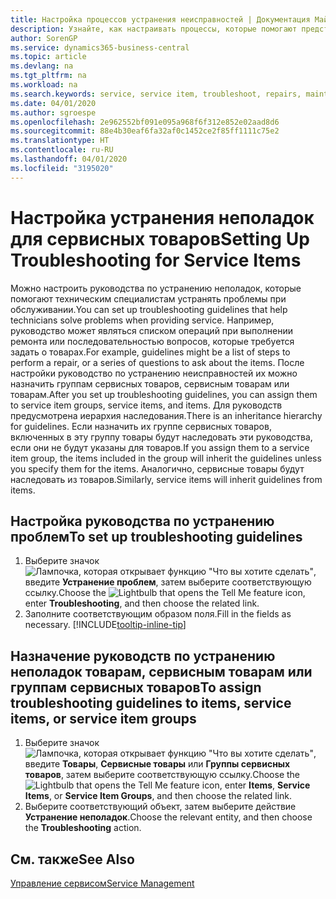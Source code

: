 ```yaml
---
title: Настройка процессов устранения неисправностей | Документация Майкрософт
description: Узнайте, как настраивать процессы, которые помогают представителям по сервисному обслуживанию выявлять и устранять неполадки в сервисных товарах.
author: SorenGP
ms.service: dynamics365-business-central
ms.topic: article
ms.devlang: na
ms.tgt_pltfrm: na
ms.workload: na
ms.search.keywords: service, service item, troubleshoot, repairs, maintenance
ms.date: 04/01/2020
ms.author: sgroespe
ms.openlocfilehash: 2e962552bf091e095a968f6f312e852e02aad8d6
ms.sourcegitcommit: 88e4b30eaf6fa32af0c1452ce2f85ff1111c75e2
ms.translationtype: HT
ms.contentlocale: ru-RU
ms.lasthandoff: 04/01/2020
ms.locfileid: "3195020"
---
```

# <a name="setting-up-troubleshooting-for-service-items"></a><span data-ttu-id="d7895-103">Настройка устранения неполадок для сервисных товаров</span><span class="sxs-lookup"><span data-stu-id="d7895-103">Setting Up Troubleshooting for Service Items</span></span>
<span data-ttu-id="d7895-104">Можно настроить руководства по устранению неполадок, которые помогают техническим специалистам устранять проблемы при обслуживании.</span><span class="sxs-lookup"><span data-stu-id="d7895-104">You can set up troubleshooting guidelines that help technicians solve problems when providing service.</span></span> <span data-ttu-id="d7895-105">Например, руководство может являться списком операций при выполнении ремонта или последовательностью вопросов, которые требуется задать о товарах.</span><span class="sxs-lookup"><span data-stu-id="d7895-105">For example, guidelines might be a list of steps to perform a repair, or a series of questions to ask about the items.</span></span> <span data-ttu-id="d7895-106">После настройки руководство по устранению неисправностей их можно назначить группам сервисных товаров, сервисным товарам или товарам.</span><span class="sxs-lookup"><span data-stu-id="d7895-106">After you set up troubleshooting guidelines, you can assign them to service item groups, service items, and items.</span></span> <span data-ttu-id="d7895-107">Для руководств предусмотрена иерархия наследования.</span><span class="sxs-lookup"><span data-stu-id="d7895-107">There is an inheritance hierarchy for guidelines.</span></span> <span data-ttu-id="d7895-108">Если назначить их группе сервисных товаров, включенных в эту группу товары будут наследовать эти руководства, если они не будут указаны для товаров.</span><span class="sxs-lookup"><span data-stu-id="d7895-108">If you assign them to a service item group, the items included in the group will inherit the guidelines unless you specify them for the items.</span></span> <span data-ttu-id="d7895-109">Аналогично, сервисные товары будут наследовать из товаров.</span><span class="sxs-lookup"><span data-stu-id="d7895-109">Similarly, service items will inherit guidelines from items.</span></span>  

## <a name="to-set-up-troubleshooting-guidelines"></a><span data-ttu-id="d7895-110">Настройка руководства по устранению проблем</span><span class="sxs-lookup"><span data-stu-id="d7895-110">To set up troubleshooting guidelines</span></span>
1. <span data-ttu-id="d7895-111">Выберите значок ![Лампочка, которая открывает функцию "Что вы хотите сделать"](media/ui-search/search_small.png "Что вы хотите сделать"), введите **Устранение проблем**, затем выберите соответствующую ссылку.</span><span class="sxs-lookup"><span data-stu-id="d7895-111">Choose the ![Lightbulb that opens the Tell Me feature](media/ui-search/search_small.png "Tell me what you want to do") icon, enter **Troubleshooting**, and then choose the related link.</span></span>  
2. <span data-ttu-id="d7895-112">Заполните соответствующим образом поля.</span><span class="sxs-lookup"><span data-stu-id="d7895-112">Fill in the fields as necessary.</span></span> [!INCLUDE[tooltip-inline-tip](includes/tooltip-inline-tip_md.md)]  

## <a name="to-assign-troubleshooting-guidelines-to-items-service-items-or-service-item-groups"></a><span data-ttu-id="d7895-113">Назначение руководств по устранению неполадок товарам, сервисным товарам или группам сервисных товаров</span><span class="sxs-lookup"><span data-stu-id="d7895-113">To assign troubleshooting guidelines to items, service items, or service item groups</span></span>
1. <span data-ttu-id="d7895-114">Выберите значок ![Лампочка, которая открывает функцию "Что вы хотите сделать"](media/ui-search/search_small.png "Что вы хотите сделать"), введите **Товары**, **Сервисные товары** или **Группы сервисных товаров**, затем выберите соответствующую ссылку.</span><span class="sxs-lookup"><span data-stu-id="d7895-114">Choose the ![Lightbulb that opens the Tell Me feature](media/ui-search/search_small.png "Tell me what you want to do") icon, enter **Items**, **Service Items**, or **Service Item Groups**, and then choose the related link.</span></span>  
2. <span data-ttu-id="d7895-115">Выберите соответствующий объект, затем выберите действие **Устранение неполадок**.</span><span class="sxs-lookup"><span data-stu-id="d7895-115">Choose the relevant entity, and then choose the **Troubleshooting** action.</span></span>  

## <a name="see-also"></a><span data-ttu-id="d7895-116">См. также</span><span class="sxs-lookup"><span data-stu-id="d7895-116">See Also</span></span>
[<span data-ttu-id="d7895-117">Управление сервисом</span><span class="sxs-lookup"><span data-stu-id="d7895-117">Service Management</span></span>](service-service.md)